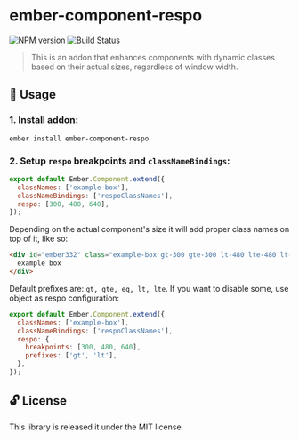 # ember-component-respo

[![NPM version](https://img.shields.io/npm/v/ember-component-respo.svg?style=flat)](https://npmjs.org/package/ember-component-respo)
[![Build Status](https://travis-ci.org/michalsnik/ember-component-respo.svg?branch=master)](https://travis-ci.org/michalsnik/ember-component-respo)

> This is an addon that enhances components with dynamic classes based on their actual sizes, regardless of window width.


## 🚀 Usage

### 1. Install addon:

```
ember install ember-component-respo
```

### 2. Setup `respo` breakpoints and `classNameBindings`:

```javascript
export default Ember.Component.extend({
  classNames: ['example-box'],
  classNameBindings: ['respoClassNames'],
  respo: [300, 480, 640],
});
```

Depending on the actual component's size it will add proper class names on top of it, like so:

```html
<div id="ember332" class="example-box gt-300 gte-300 lt-480 lte-480 lt-640 lte-640 ember-view">
  example box
</div>
```

Default prefixes are: `gt, gte, eq, lt, lte`. If you want to disable some, use object as respo configuration:

```javascript
export default Ember.Component.extend({
  classNames: ['example-box'],
  classNameBindings: ['respoClassNames'],
  respo: {
    breakpoints: [300, 480, 640],
    prefixes: ['gt', 'lt'],
  },
});
```

## 🔓 License

This library is released it under the MIT license.

